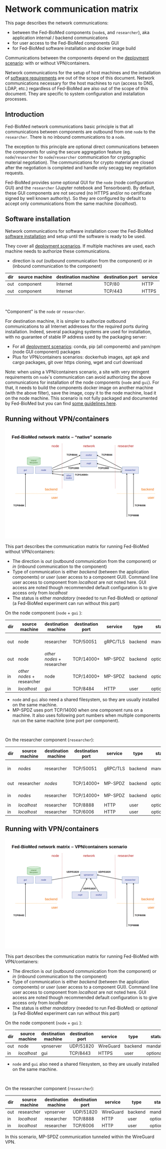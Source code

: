 # Network communication matrix

This page describes the network communications:

- between the Fed-BioMed components (`node`s, and `researcher`), aka application internal / backend communications 
- for user access to the Fed-BioMed components GUI
- for Fed-BioMed software installation and docker image build

Communications between the components depend on the [deployment scenario](./deployment.md): with or without VPN/containers.

Network communications for the setup of host machines and the installation of [software requirements](../../tutorials/installation/0-basic-software-installation.md#software-packages) are out of the scope of this document. Network communications necessary for the host machines to run (access to DNS, LDAP, etc.) regardless of Fed-BioMed are also out of the scope of this document. They are specific to system configuration and installation processes.


## Introduction

Fed-BioMed network communications basic principle is that all communications between components are outbound from one `node` to the `researcher`. There is no inbound communications to a `node`.

The exception to this principle are optional direct communications between the components for using the secure aggregation feature (eg. `node`/`researcher` to `node`/`researcher` communication for cryptographic material negotiation). The communications for crypto material are closed after the negotiation is completed and handle only secagg key negotiation requests.

Fed-BioMed provides some optional GUI for the `node` (node configuration GUI) and the `researcher` (Jupyter notebook and Tensorboard).
By default, these GUI components are not secured (no HTTPS and/or no certificate signed by well known authority). So they are configured by default to accept only communications from the same machine (*localhost*).


## Software installation

Network communications for software installation cover the Fed-BioMed [software installation](../../tutorials/installation/0-basic-software-installation.md#fed-biomed-software) and setup until the software is ready to be used.

They cover all [deployment scenarios](./deployment.md). If multiple machines are used, each machine needs to authorize these communications.

* direction is *out* (outbound communication from the component) or *in* (inbound communication to the component)

| dir | source machine | destination machine | destination port | service |
| --  | ------------   | -----------------   | --------------   | -----   |
| out | component      | Internet            | TCP/80           | HTTP    |
| out | component      | Internet            | TCP/443          | HTTPS   | 

<br>

"Component" is the `node` or `researcher`. 

For destination machine, it is simpler to authorize outbound communications to all Internet addresses for the required ports during installation. Indeed, several packaging systems are used for installation, with no guarantee of stable IP address used by the packaging server:

- For all [deployment scenarios](./deployment.md): conda, pip (all components) and yarn/npm (node GUI component) packages
- Plus for VPN/containers scenarios: dockerhub images, apt apk and cargo packages, git over https cloning, wget and curl download 

Note: when using a VPN/containers scenario, a site with very stringent requirements on `node`'s communication can avoid authorizing the above communications for installation of the node components (`node` and `gui`). For that, it needs to build the components docker image on another machine (with the above filter), save the image, copy it to the node machine, load it on the node machine. This scenario is not fully packaged and documented by Fed-BioMed but you can find [some guidelines here](https://github.com/fedbiomed/fedbiomed/blob/master/envs/vpn/README.md#specific-instructions-building-node-image-on-a-different-machine).


## Running without VPN/containers

![fedbiomed-network-matrix](../../assets/img/fedbiomed_matrix_native.png#img-centered-lr)


This part describes the communication matrix for running Fed-BioMed without VPN/containers:

* The direction is *out* (outbound communication from the component) or *in* (inbound communication to the component)
* Type of communication is either *backend* (between the application components) or *user* (user access to a component GUI). Command line user access to component from *localhost* are not noted here. GUI access are noted though recommended default configuration is to give access only from *localhost*
* The status is either *mandatory* (needed to run Fed-BioMed) or *optional* (a Fed-BioMed experiment can run without this part)

On the node component (`node` + `gui` ):

| dir | source machine | destination machine | destination port | service   | type     | status    | comment  |
| --  | ------------   | -----------------   | --------------   | -----     | ------   | --------  | ------   |
| out | node           | researcher             | TCP/50051     | gRPC/TLS  | backend  | mandatory | node-researcher communications |
| out | node           | *other nodes* + researcher | TCP/14000+ | MP-SPDZ   | backend  | optional  | secagg key negotation |
| in  | *other nodes* + researcher | node      | TCP/14000+       | MP-SPDZ   | backend  | optional  | secagg key negotation |
| in  | *localhost*    | gui                 | TCP/8484         | HTTP      | user     | optional  | node GUI |

* `node` and `gui` also need a shared filesystem, so they are usually installed on the same machine.
* MP-SPDZ uses port TCP/14000 when one component runs on a machine. It also uses following port numbers when multiple components run on the same machine (one port per component).

<br>

On the researcher component (`researcher`):

| dir | source machine | destination machine | destination port | service   | type     | status    | comment     |
| --  | ------------   | -----------------   | --------------   | -----     | ------   | --------  | -----       |
| in  | *nodes*        | researcher          | TCP/50051        | gRPC/TLS  | backend  | mandatory | node-researcher communications|
| out | researcher     | *nodes*             | TCP/14000+       | MP-SPDZ   | backend  | optional  | secagg key negotation |
| in  | *nodes*        | researcher          | TCP/14000+       | MP-SPDZ   | backend  | optional  | secagg key negotation |
| in  | *localhost*    | researcher          | TCP/8888         | HTTP      | user     | optional  | Jupyter     |
| in  | *localhost*    | researcher          | TCP/6006         | HTTP      | user     | optional  | Tensorboard |


## Running with VPN/containers

![fedbiomed-network-matrix](../../assets/img/fedbiomed_matrix_vpn.png#img-centered-lr)

This part describes the communication matrix for running Fed-BioMed with VPN/containers:

* The direction is *out* (outbound communication from the component) or *in* (inbound communication to the component)
* Type of communication is either *backend* (between the application components) or *user* (user access to a component GUI). Command line user access to component from *localhost* are not noted here. GUI access are noted though recommended default configuration is to give access only from *localhost*
* The status is either *mandatory* (needed to run Fed-BioMed) or *optional* (a Fed-BioMed experiment can run without this part)

On the node component (`node` + `gui` ):

| dir | source machine | destination machine | destination port | service   | type     | status    | comment  |
| --  | ------------   | -----------------   | --------------   | -----     | ------   | --------  | ------   |
| out | node           | vpnserver           | UDP/51820        | WireGuard | backend  | mandatory |          |
| in  | *localhost*    | gui                 | TCP/8443         | HTTPS     | user     | optional  | node GUI |

* `node` and `gui` also need a shared filesystem, so they are usually installed on the same machine.

<br>

On the researcher component (`researcher`):

| dir | source machine | destination machine | destination port | service   | type     | status    | comment     |
| --  | ------------   | -----------------   | --------------   | -----     | ------   | --------  | -----       |
| out | researcher     | vpnserver           | UDP/51820        | WireGuard | backend  | mandatory |             |
| in  | *localhost*    | researcher          | TCP/8888         | HTTP      | user     | optional  | Jupyter     |
| in  | *localhost*    | researcher          | TCP/6006         | HTTP      | user     | optional  | Tensorboard |

In this scenario, MP-SPDZ communication tunneled within the WireGuard VPN.
